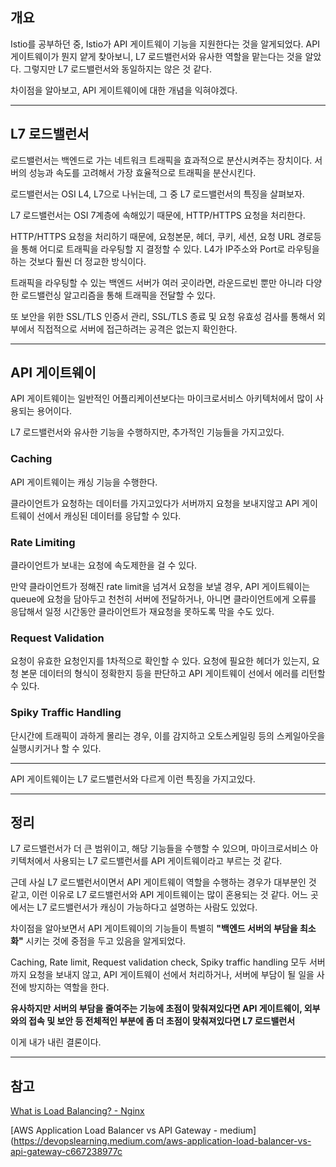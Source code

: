 ## 개요

Istio를 공부하던 중, Istio가 API 게이트웨이 기능을 지원한다는 것을 알게되었다. API 게이트웨이가 뭔지 얕게 찾아보니, L7 로드밸런서와 유사한 역할을 맡는다는 것을 알았다. 그렇지만 L7 로드밸런서와 동일하지는 않은 것 같다.

차이점을 알아보고, API 게이트웨이에 대한 개념을 익혀야겠다.

---

## L7 로드밸런서

로드밸런서는 백엔드로 가는 네트워크 트래픽을 효과적으로 분산시켜주는 장치이다. 서버의 성능과 속도를 고려해서 가장 효율적으로 트래픽을 분산시킨다.

로드밸런서는 OSI L4, L7으로 나뉘는데, 그 중 L7 로드밸런서의 특징을 살펴보자.

L7 로드밸런서는 OSI 7계층에 속해있기 때문에, HTTP/HTTPS 요청을 처리한다. 

HTTP/HTTPS 요청을 처리하기 때문에, 요청본문, 헤더, 쿠키, 세션, 요청 URL 경로등을 통해 어디로 트래픽을 라우팅할 지 결정할 수 있다. L4가 IP주소와 Port로 라우팅을 하는 것보다 훨씬 더 정교한 방식이다.

트래픽을 라우팅할 수 있는 백엔드 서버가 여러 곳이라면, 라운드로빈 뿐만 아니라 다양한 로드밸런싱 알고리즘을 통해 트래픽을 전달할 수 있다.

또 보안을 위한 SSL/TLS 인증서 관리, SSL/TLS 종료 및 요청 유효성 검사를 통해서 외부에서 직접적으로 서버에 접근하려는 공격은 없는지 확인한다.

---

## API 게이트웨이

API 게이트웨이는 일반적인 어플리케이션보다는 마이크로서비스 아키텍처에서 많이 사용되는 용어이다.

L7 로드밸런서와 유사한 기능을 수행하지만, 추가적인 기능들을 가지고있다.

### Caching

API 게이트웨이는 캐싱 기능을 수행한다.

클라이언트가 요청하는 데이터를 가지고있다가 서버까지 요청을 보내지않고 API 게이트웨이 선에서 캐싱된 데이터를 응답할 수 있다.

### Rate Limiting

클라이언트가 보내는 요청에 속도제한을 걸 수 있다.

만약 클라이언트가 정해진 rate limit을 넘겨서 요청을 보낼 경우, API 게이트웨이는 queue에 요청을 담아두고 천천히 서버에 전달하거나, 아니면 클라이언트에게 오류를 응답해서 일정 시간동안 클라이언트가 재요청을 못하도록 막을 수도 있다.

### Request Validation

요청이 유효한 요청인지를 1차적으로 확인할 수 있다. 요청에 필요한 헤더가 있는지, 요청 본문 데이터의 형식이 정확한지 등을 판단하고 API 게이트웨이 선에서 에러를 리턴할 수 있다.

### Spiky Traffic Handling

단시간에 트래픽이 과하게 몰리는 경우, 이를 감지하고 오토스케일링 등의 스케일아웃을 실행시키거나 할 수 있다.

---

API 게이트웨이는 L7 로드밸런서와 다르게 이런 특징을 가지고있다. 

---

## 정리

L7 로드밸런서가 더 큰 범위이고, 해당 기능들을 수행할 수 있으며, 마이크로서비스 아키텍처에서 사용되는 L7 로드밸런서를 API 게이트웨이라고 부르는 것 같다.

근데 사실 L7 로드밸런서이면서 API 게이트웨이 역할을 수행하는 경우가 대부분인 것 같고, 이런 이유로 L7 로드밸런서와 API 게이트웨이는 많이 혼용되는 것 같다. 어느 곳에서는 L7 로드밸런서가 캐싱이 가능하다고 설명하는 사람도 있었다.

차이점을 알아보면서 API 게이트웨이의 기능들이 특별히 **\"백엔드 서버의 부담을 최소화\"** 시키는 것에 중점을 두고 있음을 알게되었다.

Caching, Rate limit, Request validation check, Spiky traffic handling 모두 서버까지 요청을 보내지 않고, API 게이트웨이 선에서 처리하거나, 서버에 부담이 될 일을 사전에 방지하는 역할을 한다.

**유사하지만 서버의 부담을 줄여주는 기능에 초점이 맞춰져있다면 API 게이트웨이, 외부와의 접속 및 보안 등 전체적인 부분에 좀 더 초점이 맞춰져있다면 L7 로드밸런서**

이게 내가 내린 결론이다.

---

## 참고

[What is Load Balancing? - Nginx](https://www.nginx.com/resources/glossary/load-balancing/)

[AWS Application Load Balancer vs API Gateway - medium](https://devopslearning.medium.com/aws-application-load-balancer-vs-api-gateway-c667238977c